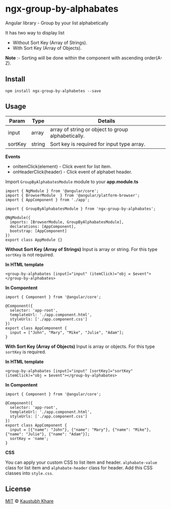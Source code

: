# ngx-group-by-alphabates
Angular library - Group by your list alphabetically

It has two way to display list

- Without Sort Key (Array of Strings).
- With Sort Key (Array of Objects).

**Note** :- Sorting will be done within the component with ascending order(A-Z).

## Install

`npm install ngx-group-by-alphabetes --save`

## Usage

| Param | Type |  Details |
| ------ | ------ | ------ | 
| input | array | array of string or object to group alphabetically.|
| sortKey | string | Sort key is required for input type array.|

**Events**
- onItemClick(element) - Click event for list item.
- onHeaderClick(header) - Click event of alphabet header.

Import `GroupByAlphabatesModule` module to your **app.module.ts**

```
import { NgModule } from '@angular/core';
import { BrowserModule  } from '@angular/platform-browser';
import { AppComponent } from './app';

import { GroupByAlphabatesModule } from 'ngx-group-by-alphabates';

@NgModule({
  imports: [BrowserModule, GroupByAlphabatesModule],
  declarations: [AppComponent],
  bootstrap: [AppComponent]
})
export class AppModule {}
```
**Without Sort Key (Array of Strings)**
Input is array or string. For this type `sortKey` is not required.

**In HTML template**
```
<group-by-alphabates [input]="input" (itemClick)="obj = $event"></group-by-alphabates>
```

**In Compontent**
```
import { Component } from '@angular/core';

@Component({
  selector: 'app-root',
  templateUrl: './app.component.html',
  styleUrls: ['./app.component.css']
})
export class AppComponent {
  input = ["John", "Mary", "Mike", "Julie", "Adam"];
}
```
**With Sort Key (Array of Objects)**
Input is array or objects. For this type `sortKey` is required.

**In HTML template**
```
<group-by-alphabates [input]="input" [sortKey]="sortKey" (itemClick)="obj = $event"></group-by-alphabates>
```

**In Compontent**
```
import { Component } from '@angular/core';

@Component({
  selector: 'app-root',
  templateUrl: './app.component.html',
  styleUrls: ['./app.component.css']
})
export class AppComponent {
  input = [{"name": "John"}, {"name": "Mary"}, {"name": "Mike"}, {"name": "Julie"}, {"name": "Adam"}];
  sortKey = 'name';
}
```

**CSS**

You can apply your custom CSS to list item and header. `alphabate-value` class for list item and `alphabate-header` class for header.
Add this CSS classes into `style.css`.


## License
[MIT](https://tldrlegal.com/license/mit-license) © [Kaustubh Khare](https://github.com/kaustubhkhare19)
